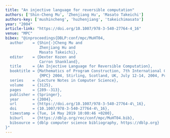```yaml
---
title: "An injective language for reversible computation"
authors: ['Shin-Cheng Mu', 'Zhenjiang Hu', 'Masato Takeichi']
authors-key: ['mushincheng', 'huzhenjiang', 'takeichimasato']
year: "2004"
article-link: "https://doi.org/10.1007/978-3-540-27764-4_16"
venue: "MPC"
bibex: "@inproceedings{DBLP:conf/mpc/MuHT04,
  author    = {Shin{-}Cheng Mu and
               Zhenjiang Hu and
               Masato Takeichi},
  editor    = {Dexter Kozen and
               Carron Shankland},
  title     = {An Injective Language for Reversible Computation},
  booktitle = {Mathematics of Program Construction, 7th International Conference,
               {MPC} 2004, Stirling, Scotland, UK, July 12-14, 2004, Proceedings},
  series    = {Lecture Notes in Computer Science},
  volume    = {3125},
  pages     = {289--313},
  publisher = {Springer},
  year      = {2004},
  url       = {https://doi.org/10.1007/978-3-540-27764-4\_16},
  doi       = {10.1007/978-3-540-27764-4\_16},
  timestamp = {Tue, 14 May 2019 10:00:46 +0200},
  biburl    = {https://dblp.org/rec/conf/mpc/MuHT04.bib},
  bibsource = {dblp computer science bibliography, https://dblp.org}
}"
---
```


